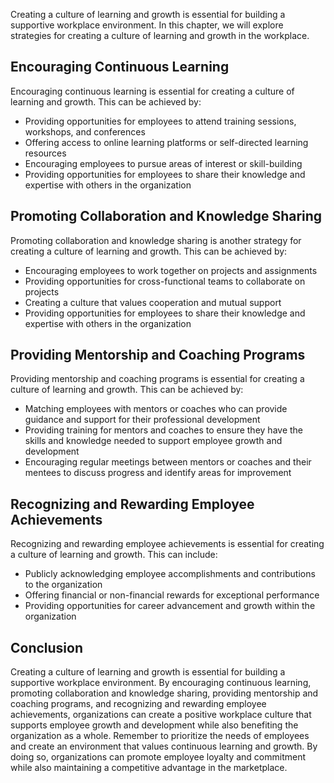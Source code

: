 
Creating a culture of learning and growth is essential for building a supportive workplace environment. In this chapter, we will explore strategies for creating a culture of learning and growth in the workplace.

Encouraging Continuous Learning
-------------------------------

Encouraging continuous learning is essential for creating a culture of learning and growth. This can be achieved by:

* Providing opportunities for employees to attend training sessions, workshops, and conferences
* Offering access to online learning platforms or self-directed learning resources
* Encouraging employees to pursue areas of interest or skill-building
* Providing opportunities for employees to share their knowledge and expertise with others in the organization

Promoting Collaboration and Knowledge Sharing
---------------------------------------------

Promoting collaboration and knowledge sharing is another strategy for creating a culture of learning and growth. This can be achieved by:

* Encouraging employees to work together on projects and assignments
* Providing opportunities for cross-functional teams to collaborate on projects
* Creating a culture that values cooperation and mutual support
* Providing opportunities for employees to share their knowledge and expertise with others in the organization

Providing Mentorship and Coaching Programs
------------------------------------------

Providing mentorship and coaching programs is essential for creating a culture of learning and growth. This can be achieved by:

* Matching employees with mentors or coaches who can provide guidance and support for their professional development
* Providing training for mentors and coaches to ensure they have the skills and knowledge needed to support employee growth and development
* Encouraging regular meetings between mentors or coaches and their mentees to discuss progress and identify areas for improvement

Recognizing and Rewarding Employee Achievements
-----------------------------------------------

Recognizing and rewarding employee achievements is essential for creating a culture of learning and growth. This can include:

* Publicly acknowledging employee accomplishments and contributions to the organization
* Offering financial or non-financial rewards for exceptional performance
* Providing opportunities for career advancement and growth within the organization

Conclusion
----------

Creating a culture of learning and growth is essential for building a supportive workplace environment. By encouraging continuous learning, promoting collaboration and knowledge sharing, providing mentorship and coaching programs, and recognizing and rewarding employee achievements, organizations can create a positive workplace culture that supports employee growth and development while also benefiting the organization as a whole. Remember to prioritize the needs of employees and create an environment that values continuous learning and growth. By doing so, organizations can promote employee loyalty and commitment while also maintaining a competitive advantage in the marketplace.
